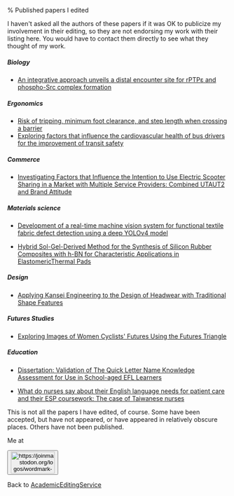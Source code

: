 % Published papers I edited

I haven't asked all the authors of these papers if it was OK to publicize my involvement in their editing, so they are not endorsing my work with their listing here. You would have to contact them directly to see what they thought of my work.

##### Biology

* [An integrative approach unveils a distal encounter site for rPTPε and phospho-Src complex formation](https://pubmed.ncbi.nlm.nih.gov/37794594/.html)

##### Ergonomics

* [Risk of tripping, minimum foot clearance, and step length when crossing a barrier](https://www.semanticscholar.org/paper/Risk-of-tripping%2C-minimum-foot-clearance%2C-and-step-Zhao-Li/7226d6cc8dbaf65ba3cd093a583177099cf1bdb7)
* [Exploring factors that influence the cardiovascular health of bus drivers for the improvement of transit safety](https://pubmed.ncbi.nlm.nih.gov/36046884/)

##### Commerce

* [Investigating Factors that Influence the Intention to Use Electric
Scooter Sharing in a Market with Multiple Service Providers: Combined
UTAUT2 and Brand Attitude](https://journals.sagepub.com/doi/abs/10.1177/03611981231185142)

##### Materials science

* [Development of a real-time machine vision system for functional textile fabric defect detection using a deep YOLOv4 model](https://journals.sagepub.com/doi/abs/10.1177/00405175211034241)

* [Hybrid Sol-Gel-Derived Method for the Synthesis of Silicon Rubber Composites with h-BN for Characteristic Applications in ElastomericThermal Pads](https://journals.sagepub.com/doi/abs/10.1177/00405175211069867)

##### Design

* [Applying Kansei Engineering to the Design of Headwear with Traditional Shape Features](https://www.semanticscholar.org/paper/Applying-Kansei-engineering-to-the-design-of-pieces-Tsai-Hsu/38b7e047b4356ef2f31b164d6e18d7629c1852b5)

##### Futures Studies

* [Exploring Images of Women Cyclists' Futures Using the Futures Triangle](https://jfsdigital.org/articles-and-essays/2023-2/exploring-images-of-the-future-of-women-cyclists-using-the-futures-triangle/)

##### Education

* [Dissertation: Validation of The Quick Letter Name Knowledge Assessment for Use in School-aged EFL Learners](https://hdl.handle.net/11296/am9ew5)

* [What do nurses say about their English language needs for patient care and their ESP coursework: The case of Taiwanese nurses](https://www.sciencedirect.com/science/article/pii/S0889490617303654)

This is not all the papers I have edited, of course. Some have been accepted, but have not appeared, or have appeared in relatively obscure places. Others have not been published.

Me at <form action="https://mastodon.sdf.org/@drbean">
<button type="submit" class="btn"><img src="./mastodon.svg" alt="https://joinmastodon.org/logos/wordmark-black-text.svg" style="width:100px;height:50px"/></button>
</form>

Back to [AcademicEditingService](AcademicEditingService.html)
